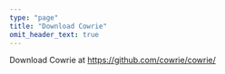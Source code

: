 ```yaml
---
type: "page"
title: "Download Cowrie"
omit_header_text: true
---
```


Download Cowrie at <a href="https://github.com/cowrie/cowrie/">https://github.com/cowrie/cowrie/</a>

